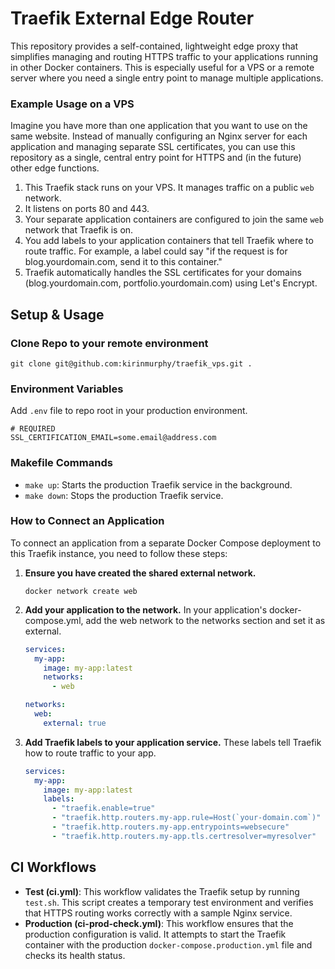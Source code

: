 # **Traefik External Edge Router**

This repository provides a self-contained, lightweight edge proxy that simplifies managing and routing HTTPS traffic to your applications running in other Docker containers. This is especially useful for a VPS or a remote server where you need a single entry point to manage multiple applications.

### **Example Usage on a VPS**

Imagine you have more than one application that you want to use on the same website. Instead of manually configuring an Nginx server for each application and managing separate SSL certificates, you can use this repository as a single, central entry point for HTTPS and (in the future) other edge functions.

1. This Traefik stack runs on your VPS. It manages traffic on a public `web` network.
2. It listens on ports 80 and 443.
3. Your separate application containers are configured to join the same `web` network that Traefik is on.
4. You add labels to your application containers that tell Traefik where to route traffic. For example, a label could say "if the request is for blog.yourdomain.com, send it to this container."
5. Traefik automatically handles the SSL certificates for your domains (blog.yourdomain.com, portfolio.yourdomain.com) using Let's Encrypt.

## **Setup & Usage**

### **Clone Repo to your remote environment**

```
git clone git@github.com:kirinmurphy/traefik_vps.git .
```

### **Environment Variables**

Add `.env` file to repo root in your production environment.

```
# REQUIRED
SSL_CERTIFICATION_EMAIL=some.email@address.com
```

### **Makefile Commands**

- `make up`: Starts the production Traefik service in the background.
- `make down`: Stops the production Traefik service.

### **How to Connect an Application**

To connect an application from a separate Docker Compose deployment to this Traefik instance, you need to follow these steps:

1. **Ensure you have created the shared external network.**

   ```
   docker network create web
   ```

2. **Add your application to the network.** In your application's docker-compose.yml, add the web network to the networks section and set it as external.

   ```yml
   services:
     my-app:
       image: my-app:latest
       networks:
         - web

   networks:
     web:
       external: true
   ```

3. **Add Traefik labels to your application service.** These labels tell Traefik how to route traffic to your app.

   ```yml
   services:
     my-app:
       image: my-app:latest
       labels:
         - "traefik.enable=true"
         - "traefik.http.routers.my-app.rule=Host(`your-domain.com`)"
         - "traefik.http.routers.my-app.entrypoints=websecure"
         - "traefik.http.routers.my-app.tls.certresolver=myresolver"
   ```

## **CI Workflows**

- **Test (ci.yml)**: This workflow validates the Traefik setup by running `test.sh`. This script creates a temporary test environment and verifies that HTTPS routing works correctly with a sample Nginx service.
- **Production (ci-prod-check.yml)**: This workflow ensures that the production configuration is valid. It attempts to start the Traefik container with the production `docker-compose.production.yml` file and checks its health status.
